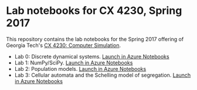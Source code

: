 # Lab notebooks for CX 4230, Spring 2017

This repository contains the lab notebooks for the Spring 2017 offering of Georgia Tech's [CX 4230: Computer Simulation](http://cx4230.gatech.edu).

- Lab 0: Discrete dynamical systems. [Launch in Azure Notebooks](https://notebooks.azure.com/library/cx4230sp17lab0)
- Lab 1: NumPy/SciPy. [Launch in Azure Notebooks](https://notebooks.azure.com/library/cx4230sp17lab1)
- Lab 2: Population models. [Launch in Azure Notebooks](https://notebooks.azure.com/library/cx4230sp17lab2)
- Lab 3: Cellular automata and the Schelling model of segregation. [Launch in Azure Notebooks](https://notebooks.azure.com/library/cx4230sp17lab3)
